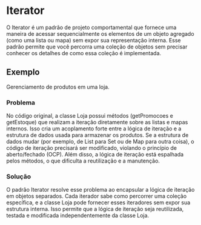 # Iterator

O Iterator é um padrão de projeto comportamental que fornece uma maneira de acessar sequencialmente os elementos de um objeto agregado (como uma lista ou mapa) sem expor sua representação interna. Esse padrão permite que você percorra uma coleção de objetos sem precisar conhecer os detalhes de como essa coleção é implementada.

## Exemplo

Gerenciamento de produtos em uma loja.

### Problema

No código original, a classe Loja possui métodos (getPromocoes e getEstoque) que realizam a iteração diretamente sobre as listas e mapas internos. Isso cria um acoplamento forte entre a lógica de iteração e a estrutura de dados usada para armazenar os produtos. Se a estrutura de dados mudar (por exemplo, de List para Set ou de Map para outra coisa), o código de iteração precisará ser modificado, violando o princípio de aberto/fechado (OCP). Além disso, a lógica de iteração está espalhada pelos métodos, o que dificulta a reutilização e a manutenção.

### Solução

O padrão Iterator resolve esse problema ao encapsular a lógica de iteração em objetos separados. Cada iterador sabe como percorrer uma coleção específica, e a classe Loja pode fornecer esses iteradores sem expor sua estrutura interna. Isso permite que a lógica de iteração seja reutilizada, testada e modificada independentemente da classe Loja.
